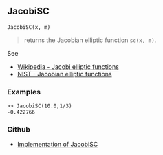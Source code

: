 ## JacobiSC

```
JacobiSC(x, m)
```

> returns the Jacobian elliptic function `sc(x, m)`. 
   

See
* [Wikipedia - Jacobi elliptic functions](https://en.wikipedia.org/wiki/Jacobi_elliptic_functions)
* [NIST - Jacobian elliptic functions](https://dlmf.nist.gov/22.5)

### Examples

```
>> JacobiSC(10.0,1/3)
-0.422766
```

### Github

* [Implementation of JacobiSC](https://github.com/axkr/symja_android_library/blob/master/symja_android_library/matheclipse-core/src/main/java/org/matheclipse/core/builtin/EllipticIntegrals.java#L1755) 
